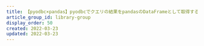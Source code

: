 ```yaml
---
title: 【pyodbc×pandas】pyodbcでクエリの結果をpandasのDataFrameとして取得する
article_group_id: library-group
display_order: 50
created: 2022-03-23
updated: 2022-03-23
---
```

